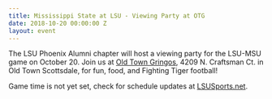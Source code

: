 ```yaml
---
title: Mississippi State at LSU - Viewing Party at OTG
date: 2018-10-20 00:00:00 Z
layout: event
---
```


The LSU Phoenix Alumni chapter will host a viewing party for the LSU-MSU game on October 20. Join us at [Old Town Gringos](http://www.oldtowngringos.com), 4209 N. Craftsman Ct. in Old Town Scottsdale, for fun, food, and Fighting Tiger football! 

Game time is not yet set, check for schedule updates at [LSUSports.net](http://www.lsusports.net).